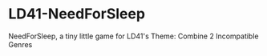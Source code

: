 # LD41-NeedForSleep
NeedForSleep, a tiny little game for 
LD41's Theme: Combine 2 Incompatible Genres


[](https://ws1.sinaimg.cn/large/006tNc79ly1fqma3ys7h9j31b00uytiw.jpg)
